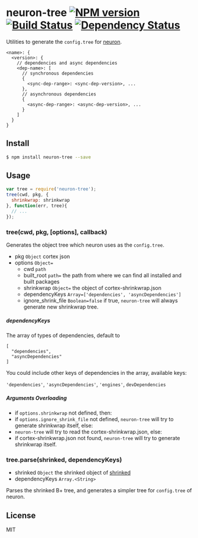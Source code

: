 # neuron-tree [![NPM version](https://badge.fury.io/js/neuron-tree.svg)](http://badge.fury.io/js/neuron-tree) [![Build Status](https://travis-ci.org/cortexjs/neuron-tree.svg?branch=master)](https://travis-ci.org/cortexjs/neuron-tree) [![Dependency Status](https://gemnasium.com/cortexjs/neuron-tree.svg)](https://gemnasium.com/cortexjs/neuron-tree)

Utilities to generate the `config.tree` for [neuron](https://github.com/kaelzhang/neuron).

```
<name>: {
  <version>: {
    // dependencies and async dependencies
    <dep-name>: [
      // synchronous dependencies
      {
        <sync-dep-range>: <sync-dep-version>, ...
      },
      // asynchronous dependencies
      {
        <async-dep-range>: <async-dep-version>, ...
      }
    ]
  }
}
```

## Install

```bash
$ npm install neuron-tree --save
```

## Usage

```js
var tree = require('neuron-tree');
tree(cwd, pkg, {
  shrinkwrap: shrinkwrap
}, function(err, tree){
  // ...
});
```

### tree(cwd, pkg, [options], callback)

Generates the object tree which neuron uses as the `config.tree`.

- pkg `Object` cortex json
- options `Object=`
  - cwd `path`
  - built_root `path=` the path from where we can find all installed and built packages
  - shrinkwrap `Object=` the object of cortex-shrinkwrap.json
  - dependencyKeys `Array=['dependencies', 'asyncDependencies']`
  - ignore_shrink_file `Boolean=false` if true, `neuron-tree` will always generate new shrinkwrap tree.

##### dependencyKeys

The array of types of dependencies, default to 

```
[
  "dependencies",
  "asyncDependencies"
]
```

You could include other keys of dependencies in the array, available keys: 

`'dependencies'`, `'asyncDependencies'`, `'engines'`, `devDependencies`

##### Arguments Overloading

- if `options.shrinkwrap` not defined, then:
- if `options.ignore_shrink_file` not defined, `neuron-tree` will try to generate shrinkwrap itself, else:
- `neuron-tree` will try to read the cortex-shrinkwrap.json, else:
- if cortex-shrinkwrap.json not found, `neuron-tree` will try to generate shrinkwrap itself.

### tree.parse(shrinked, dependencyKeys)

- shrinked `Object` the shrinked object of [shrinked](https://www.npmjs.org/package/shrinked)
- dependencyKeys `Array.<String>`

Parses the shrinked B+ tree, and generates a simpler tree for `config.tree` of neuron.

## License

MIT
<!-- do not want to make nodeinit to complicated, you can edit this whenever you want. -->
